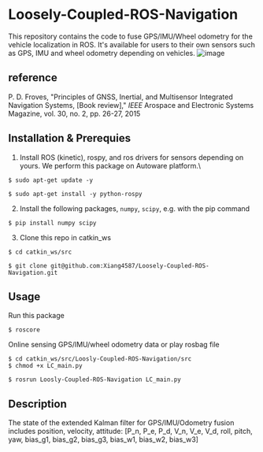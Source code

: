 # Loosely-Coupled-ROS-Navigation
This repository contains the code to fuse GPS/IMU/Wheel odometry for the vehicle localization in ROS. It's available for users to their own sensors such as GPS, IMU and wheel odometry depending on vehicles.
![image](https://github.com/Xiang4587/Loosely-Coupled-ROS-Navigation/blob/master/doc/Fusion_in_ROS.png)
## reference
P. D. Froves, "Principles of GNSS, Inertial, and Multisensor Integrated Navigation Systems, [Book review]," _IEEE_ Arospace and Electronic Systems Magazine, vol. 30, no. 2, pp. 26-27, 2015

## Installation & Prerequies
1. Install ROS (kinetic), rospy, and ros drivers for sensors depending on yours. We perform this package on Autoware platform.\
```
$ sudo apt-get update -y
```
```
$ sudo apt-get install -y python-rospy
```
2. Install the following packages, `numpy`, `scipy`, e.g. with the pip command
```
$ pip install numpy scipy 
```
3. Clone this repo in catkin_ws
```
$ cd catkin_ws/src
```
```
$ git clone git@github.com:Xiang4587/Loosely-Coupled-ROS-Navigation.git
```

## Usage
Run this package
```
$ roscore
```
Online sensing GPS/IMU/wheel odometry data or play rosbag file
```
$ cd catkin_ws/src/Loosly-Coupled-ROS-Navigation/src
$ chmod +x LC_main.py
```
```
$ rosrun Loosly-Coupled-ROS-Navigation LC_main.py
```

## Description
The state of the extended Kalman filter for GPS/IMU/Odometry fusion includes position, velocity, attitude:
[P_n, P_e, P_d, V_n, V_e, V_d, roll, pitch, yaw, bias_g1, bias_g2, bias_g3, bias_w1, bias_w2, bias_w3]
